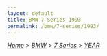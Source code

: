 ```yaml
---
layout: default
title: BMW 7 Series 1993
permalink: /bmw/7-series/1993/
---
```

[*Home*](/) > [*BMW*](/bmw/) > [*7 Series*](/bmw/7-series/) > [*YEAR*](/bmw/7-series/year/)
